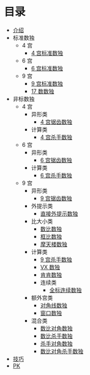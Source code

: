 # 目录

* [介绍](README.md)
* 标准数独
  * 4 宫
    * [4 宫标准数独](标准数独/4%20宫/4%20宫标准数独.md)
  * 6 宫
    * [6 宫标准数独](标准数独/6%20宫/6%20宫标准数独.md)
  * 9 宫
    * [9 宫标准数独](标准数独/9%20宫/9%20宫标准数独.md)
    * [17 数数独](标准数独/9%20宫/17%20数数独.md)
* 非标数独
  * 4 宫
    * 异形类
      * [4 宫锯齿数独](非标数独/4%20宫/异形类/4%20宫锯齿数独.md)
    * 计算类
      * [4 宫杀手数独](非标数独/4%20宫/计算类/4%20宫杀手数独.md)
  * 6 宫
    * 异形类
      * [6 宫锯齿数独](非标数独/6%20宫/异形类/6%20宫锯齿数独.md)
    * 计算类
      * [6 宫杀手数独](非标数独/6%20宫/计算类/6%20宫杀手数独.md)
  * 9 宫
    * 异形类
      * [9 宫锯齿数独](非标数独/9%20宫/异形类/9%20宫锯齿数独.md)
    * 外提示类
      * [直接外提示数独](非标数独/9%20宫/外提示类/直接外提示数独.md)
    * 比大小类
      * [数比数独](非标数独/9%20宫/比大小类/数比数独.md)
      * [框比数独](非标数独/9%20宫/比大小类/框比数独.md)
      * [摩天楼数独](非标数独/9%20宫/比大小类/摩天楼数独.md)
    * 计算类
      * [9 宫杀手数独](非标数独/9%20宫/计算类/9%20宫杀手数独.md)
      * [VX 数独](非标数独/9%20宫/计算类/VX%20数独.md)
      * [肯肯数独](非标数独/9%20宫/计算类/肯肯数独.md)
      * 连续类
        * [全标连续数独](非标数独/9%20宫/计算类/连续类/全标连续数独.md)
    * 额外宫类
      * [对角线数独](非标数独/9%20宫/额外宫类/对角线数独.md)
      * [窗口数独](非标数独/9%20宫/额外宫类/窗口数独.md)
    * 混合类
      * [数比对角数独](非标数独/9%20宫/混合类/数比对角数独.md)
      * [数比杀手数独](非标数独/9%20宫/混合类/数比杀手数独.md)
      * [杀手对角数独](非标数独/9%20宫/混合类/杀手对角数独.md)
      * [数比对角杀手数独](非标数独/9%20宫/混合类/数比对角杀手数独.md)
* [技巧](技巧.md)
* [PK](PK.md)


